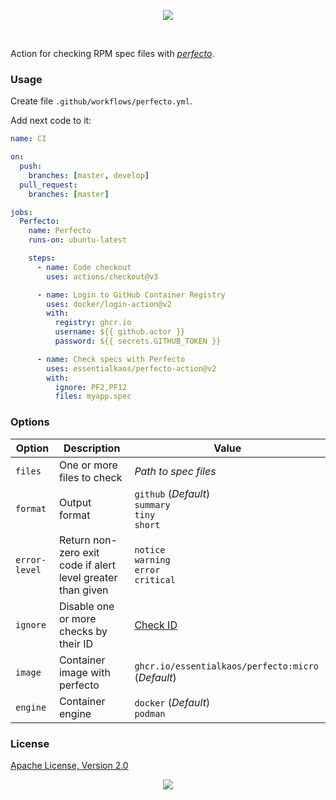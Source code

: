 <p align="center"><a href="#readme"><img src="https://gh.kaos.st/perfecto-action.svg"/></a></p>

<br/>

Action for checking RPM spec files with [_perfecto_](https://kaos.sh/perfecto).

### Usage

Create file `.github/workflows/perfecto.yml`.

Add next code to it:

```yml
name: CI

on:
  push:
    branches: [master, develop]
  pull_request:
    branches: [master]

jobs:
  Perfecto:
    name: Perfecto
    runs-on: ubuntu-latest

    steps:
      - name: Code checkout
        uses: actions/checkout@v3

      - name: Login to GitHub Container Registry
        uses: docker/login-action@v2
        with:
          registry: ghcr.io
          username: ${{ github.actor }}
          password: ${{ secrets.GITHUB_TOKEN }}

      - name: Check specs with Perfecto
        uses: essentialkaos/perfecto-action@v2
        with:
          ignore: PF2,PF12
          files: myapp.spec

```

### Options

| Option | Description | Value |
|--------|-------------|-------|
| `files` | One or more files to check | _Path to spec files_ |
| `format` | Output format | `github` (_Default_)<br/>`summary`<br/>`tiny`<br/>`short` |
| `error-level` | Return non-zero exit code if alert level greater than given | `notice`<br/>`warning`<br/>`error`<br/>`critical` |
| `ignore` | Disable one or more checks by their ID | [Check ID](https://kaos.sh/perfecto/w/Home) |
| `image` | Container image with perfecto | `ghcr.io/essentialkaos/perfecto:micro` (_Default_) |
| `engine` | Container engine | `docker` (_Default_)<br/>`podman` |

### License

[Apache License, Version 2.0](https://www.apache.org/licenses/LICENSE-2.0)

<p align="center"><a href="https://essentialkaos.com"><img src="https://gh.kaos.st/ekgh.svg"/></a></p>
